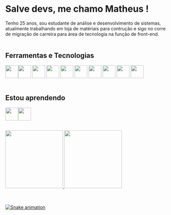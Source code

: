 # Salve devs, me chamo Matheus ! 
Tenho 25 anos, sou estudante de análise e desenvolvimento de sistemas, atualmente trabalhando em loja de matériais para contrução e sigo no corre de migração de carreira para área de tecnologia na função de front-end.
<br> </br> 

## Ferramentas e Tecnologias

<img src="https://cdn.jsdelivr.net/gh/devicons/devicon@latest/icons/javascript/javascript-original.svg" width="40" height="40"/><img src="https://cdn.jsdelivr.net/gh/devicons/devicon@latest/icons/python/python-original.svg" width="40" height="40"/>
<img src="https://cdn.jsdelivr.net/gh/devicons/devicon@latest/icons/go/go-original-wordmark.svg" width="40" height="40"/>
<img src="https://cdn.jsdelivr.net/gh/devicons/devicon@latest/icons/html5/html5-original.svg" width="40" height="40"/>
<img src="https://cdn.jsdelivr.net/gh/devicons/devicon@latest/icons/css3/css3-original.svg" width="40" height="40"/>
<img src="https://cdn.jsdelivr.net/gh/devicons/devicon@latest/icons/sass/sass-original.svg" width="40" height="40"/>
<img loading="lazy" src="https://cdn.jsdelivr.net/gh/devicons/devicon/icons/git/git-original.svg" width="40" height="40"/>
<img src="https://cdn.jsdelivr.net/gh/devicons/devicon@latest/icons/github/github-original.svg" width="40" height="40"/>
<img src="https://cdn.jsdelivr.net/gh/devicons/devicon@latest/icons/linux/linux-original.svg" width="40" height="40"/>
<img src="https://cdn.jsdelivr.net/gh/devicons/devicon@latest/icons/docker/docker-original-wordmark.svg" width="40" height="40"/>
<br> </br> 



## Estou aprendendo

<img src="https://cdn.jsdelivr.net/gh/devicons/devicon@latest/icons/typescript/typescript-original.svg" width="40" height="40"/><img src="https://cdn.jsdelivr.net/gh/devicons/devicon@latest/icons/react/react-original.svg" width="40" height="40"/>
<br> </br> 


<div>
<a href="https://github.com/seu-usuário-aqui">
<img loading="lazy" height="180em" src="https://github-readme-stats.vercel.app/api/top-langs/?username=matheusgabsimoes&layout=compact&langs_count=7&theme=dracula"/>
<img loading="lazy" height="180em" src="https://github-readme-stats.vercel.app/api?username=matheusgabsimoes&show_icons=true&theme=dracula&include_all_commits=true&count_private=true"/>
</div>
<br> </br> 

![Snake animation](https://github.com/matheusgabsimoes/matheusgabsimoes/blob/output/github-contribution-grid-snake.svg)
